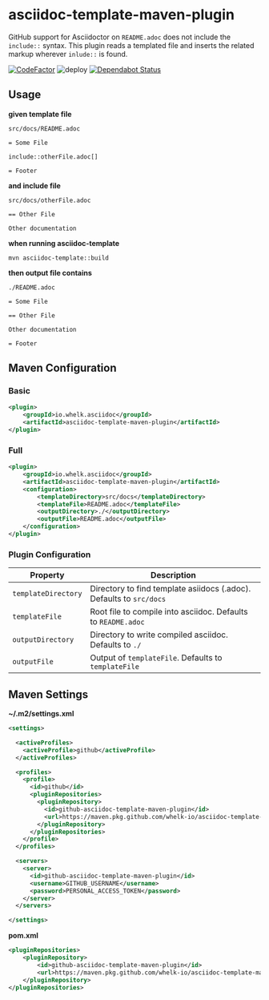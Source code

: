 # asciidoc-template-maven-plugin

GitHub support for Asciidoctor on `README.adoc` does not include the `include::` syntax. This plugin reads a templated file and inserts the related markup wherever `inlude::` is found.

[![CodeFactor](https://www.codefactor.io/repository/github/whelk-io/asciidoc-template-maven-plugin/badge/master)](https://www.codefactor.io/repository/github/whelk-io/asciidoc-template-maven-plugin/overview/master) ![deploy](https://github.com/whelk-io/asciidoc-template-maven-plugin/workflows/deploy/badge.svg?branch=master) [![Dependabot Status](https://api.dependabot.com/badges/status?host=github&repo=whelk-io/asciidoc-template-maven-plugin)](https://dependabot.com)

## Usage

**given template file**

`src/docs/README.adoc`

```
= Some File

include::otherFile.adoc[]

= Footer
```

**and include file**

`src/docs/otherFile.adoc`
```
== Other File

Other documentation
```

**when running asciidoc-template**

`mvn asciidoc-template::build`

**then output file contains**

`./README.adoc`

```
= Some File

== Other File

Other documentation

= Footer
```

## Maven Configuration

### Basic

```xml
<plugin>
	<groupId>io.whelk.asciidoc</groupId>
	<artifactId>asciidoc-template-maven-plugin</artifactId>
</plugin>
```

### Full

```xml
<plugin>
	<groupId>io.whelk.asciidoc</groupId>
	<artifactId>asciidoc-template-maven-plugin</artifactId>
	<configuration>
		<templateDirectory>src/docs</templateDirectory>
		<templateFile>README.adoc</templateFile>
		<outputDirectory>./</outputDirectory>
		<outputFile>README.adoc</outputFile>
	</configuration>
</plugin>
```

### Plugin Configuration

| Property | Description |
|----------|-------------|
|`templateDirectory`|Directory to find template asiidocs (.adoc). Defaults to `src/docs`|
|`templateFile`|Root file to compile into asciidoc. Defaults to `README.adoc`|
|`outputDirectory`|Directory to write compiled asciidoc. Defaults to `./`|
|`outputFile`|Output of `templateFile`. Defaults to `templateFile`|


## Maven Settings

**~/.m2/settings.xml**

````xml
<settings>

  <activeProfiles>
    <activeProfile>github</activeProfile>
  </activeProfiles>

  <profiles>
    <profile>
      <id>github</id>
      <pluginRepositories>
        <pluginRepository>
          <id>github-asciidoc-template-maven-plugin</id>
          <url>https://maven.pkg.github.com/whelk-io/asciidoc-template-maven-plugin</url>
        </pluginRepository>
      </pluginRepositories>
    </profile>
  </profiles>

  <servers>
    <server>
      <id>github-asciidoc-template-maven-plugin</id>
      <username>GITHUB_USERNAME</username>
      <password>PERSONAL_ACCESS_TOKEN</password>
    </server>
  </servers>

</settings>
````

**pom.xml**

````xml
<pluginRepositories>
	<pluginRepository>
		<id>github-asciidoc-template-maven-plugin</id>
		<url>https://maven.pkg.github.com/whelk-io/asciidoc-template-maven-plugin</url>
	</pluginRepository>
</pluginRepositories>
````
